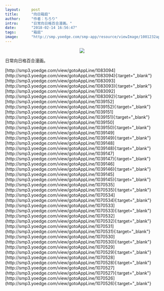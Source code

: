 ```yaml
---
layout:     post
title:      "向日箱庭"
author:     "作者：ちろり"
intro:      "日常向日格百合漫画。"
date:       "2018-02-14 16:56:47"
tags:       "箱庭"
image:      "http://smp.yoedge.com/smp-app/resource/viewImage/1001232appline.png"
---
```

<div style="text-align: center">
<p><img src="http://smp.yoedge.com/smp-app/resource/viewImage/1001232appline.png"/></p>
</div>
<p class="post-meta">
<span>日常向日格百合漫画。</span>
</p>
[http://smp3.yoedge.com/view/gotoAppLine/1083094](http://smp3.yoedge.com/view/gotoAppLine/1083094){:target="_blank"}
[http://smp3.yoedge.com/view/gotoAppLine/1083093](http://smp3.yoedge.com/view/gotoAppLine/1083093){:target="_blank"}
[http://smp3.yoedge.com/view/gotoAppLine/1083092](http://smp3.yoedge.com/view/gotoAppLine/1083092){:target="_blank"}
[http://smp3.yoedge.com/view/gotoAppLine/1039152](http://smp3.yoedge.com/view/gotoAppLine/1039152){:target="_blank"}
[http://smp3.yoedge.com/view/gotoAppLine/1039151](http://smp3.yoedge.com/view/gotoAppLine/1039151){:target="_blank"}
[http://smp3.yoedge.com/view/gotoAppLine/1039150](http://smp3.yoedge.com/view/gotoAppLine/1039150){:target="_blank"}
[http://smp3.yoedge.com/view/gotoAppLine/1039149](http://smp3.yoedge.com/view/gotoAppLine/1039149){:target="_blank"}
[http://smp3.yoedge.com/view/gotoAppLine/1039148](http://smp3.yoedge.com/view/gotoAppLine/1039148){:target="_blank"}
[http://smp3.yoedge.com/view/gotoAppLine/1039147](http://smp3.yoedge.com/view/gotoAppLine/1039147){:target="_blank"}
[http://smp3.yoedge.com/view/gotoAppLine/1039146](http://smp3.yoedge.com/view/gotoAppLine/1039146){:target="_blank"}
[http://smp3.yoedge.com/view/gotoAppLine/1039145](http://smp3.yoedge.com/view/gotoAppLine/1039145){:target="_blank"}
[http://smp3.yoedge.com/view/gotoAppLine/1070535](http://smp3.yoedge.com/view/gotoAppLine/1070535){:target="_blank"}
[http://smp3.yoedge.com/view/gotoAppLine/1070534](http://smp3.yoedge.com/view/gotoAppLine/1070534){:target="_blank"}
[http://smp3.yoedge.com/view/gotoAppLine/1070533](http://smp3.yoedge.com/view/gotoAppLine/1070533){:target="_blank"}
[http://smp3.yoedge.com/view/gotoAppLine/1070532](http://smp3.yoedge.com/view/gotoAppLine/1070532){:target="_blank"}
[http://smp3.yoedge.com/view/gotoAppLine/1070531](http://smp3.yoedge.com/view/gotoAppLine/1070531){:target="_blank"}
[http://smp3.yoedge.com/view/gotoAppLine/1070530](http://smp3.yoedge.com/view/gotoAppLine/1070530){:target="_blank"}
[http://smp3.yoedge.com/view/gotoAppLine/1070529](http://smp3.yoedge.com/view/gotoAppLine/1070529){:target="_blank"}
[http://smp3.yoedge.com/view/gotoAppLine/1070528](http://smp3.yoedge.com/view/gotoAppLine/1070528){:target="_blank"}
[http://smp3.yoedge.com/view/gotoAppLine/1070527](http://smp3.yoedge.com/view/gotoAppLine/1070527){:target="_blank"}
[http://smp3.yoedge.com/view/gotoAppLine/1070526](http://smp3.yoedge.com/view/gotoAppLine/1070526){:target="_blank"}



